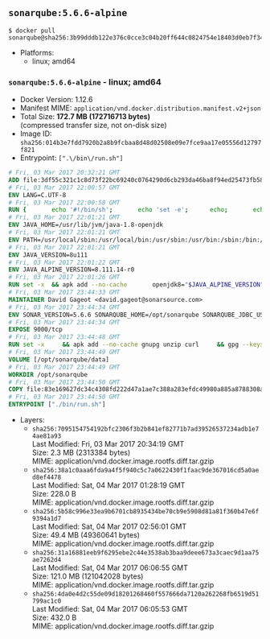 ## `sonarqube:5.6.6-alpine`

```console
$ docker pull sonarqube@sha256:3b99dddb122e376c0cce3c04b20ff644c0824754e18403d0eb7f347cf540d5b4
```

-	Platforms:
	-	linux; amd64

### `sonarqube:5.6.6-alpine` - linux; amd64

-	Docker Version: 1.12.6
-	Manifest MIME: `application/vnd.docker.distribution.manifest.v2+json`
-	Total Size: **172.7 MB (172716713 bytes)**  
	(compressed transfer size, not on-disk size)
-	Image ID: `sha256:014b3e7fdd7920b2a8b9fcbaa8d48d02508e09e7fce9aa17e05556d12797f821`
-	Entrypoint: `[".\/bin\/run.sh"]`

```dockerfile
# Fri, 03 Mar 2017 20:32:21 GMT
ADD file:3df55c321c1c8d73f22bc69240c0764290d6cb293da46ba8f94ed25473fb5853 in / 
# Fri, 03 Mar 2017 22:00:57 GMT
ENV LANG=C.UTF-8
# Fri, 03 Mar 2017 22:00:58 GMT
RUN { 		echo '#!/bin/sh'; 		echo 'set -e'; 		echo; 		echo 'dirname "$(dirname "$(readlink -f "$(which javac || which java)")")"'; 	} > /usr/local/bin/docker-java-home 	&& chmod +x /usr/local/bin/docker-java-home
# Fri, 03 Mar 2017 22:01:21 GMT
ENV JAVA_HOME=/usr/lib/jvm/java-1.8-openjdk
# Fri, 03 Mar 2017 22:01:21 GMT
ENV PATH=/usr/local/sbin:/usr/local/bin:/usr/sbin:/usr/bin:/sbin:/bin:/usr/lib/jvm/java-1.8-openjdk/jre/bin:/usr/lib/jvm/java-1.8-openjdk/bin
# Fri, 03 Mar 2017 22:01:21 GMT
ENV JAVA_VERSION=8u111
# Fri, 03 Mar 2017 22:01:22 GMT
ENV JAVA_ALPINE_VERSION=8.111.14-r0
# Fri, 03 Mar 2017 22:01:26 GMT
RUN set -x 	&& apk add --no-cache 		openjdk8="$JAVA_ALPINE_VERSION" 	&& [ "$JAVA_HOME" = "$(docker-java-home)" ]
# Fri, 03 Mar 2017 23:44:33 GMT
MAINTAINER David Gageot <david.gageot@sonarsource.com>
# Fri, 03 Mar 2017 23:44:34 GMT
ENV SONAR_VERSION=5.6.6 SONARQUBE_HOME=/opt/sonarqube SONARQUBE_JDBC_USERNAME=sonar SONARQUBE_JDBC_PASSWORD=sonar SONARQUBE_JDBC_URL=
# Fri, 03 Mar 2017 23:44:34 GMT
EXPOSE 9000/tcp
# Fri, 03 Mar 2017 23:44:48 GMT
RUN set -x     && apk add --no-cache gnupg unzip curl     && gpg --keyserver ha.pool.sks-keyservers.net --recv-keys F1182E81C792928921DBCAB4CFCA4A29D26468DE     && mkdir /opt     && cd /opt     && curl -o sonarqube.zip -fSL https://sonarsource.bintray.com/Distribution/sonarqube/sonarqube-$SONAR_VERSION.zip     && curl -o sonarqube.zip.asc -fSL https://sonarsource.bintray.com/Distribution/sonarqube/sonarqube-$SONAR_VERSION.zip.asc     && gpg --batch --verify sonarqube.zip.asc sonarqube.zip     && unzip sonarqube.zip     && mv sonarqube-$SONAR_VERSION sonarqube     && rm sonarqube.zip*     && rm -rf $SONARQUBE_HOME/bin/*
# Fri, 03 Mar 2017 23:44:49 GMT
VOLUME [/opt/sonarqube/data]
# Fri, 03 Mar 2017 23:44:49 GMT
WORKDIR /opt/sonarqube
# Fri, 03 Mar 2017 23:44:50 GMT
COPY file:83e169627dc34c4308fd222d47a1ae7c388a283efdc49980a885a8788308a052 in /opt/sonarqube/bin/ 
# Fri, 03 Mar 2017 23:44:50 GMT
ENTRYPOINT ["./bin/run.sh"]
```

-	Layers:
	-	`sha256:7095154754192bfc2306f3b2b841ef82771b7ad39526537234adb1e74ae81a93`  
		Last Modified: Fri, 03 Mar 2017 20:34:19 GMT  
		Size: 2.3 MB (2313384 bytes)  
		MIME: application/vnd.docker.image.rootfs.diff.tar.gzip
	-	`sha256:38a1c0aaa6fda9a4f5f940c5c7a0622430f1faac9de367016cd5a0aed8ef4478`  
		Last Modified: Sat, 04 Mar 2017 01:28:19 GMT  
		Size: 228.0 B  
		MIME: application/vnd.docker.image.rootfs.diff.tar.gzip
	-	`sha256:5b58c996e33ea9b6701cb8935434be70cb9e5908d81a81f360b47e6f9394a1d7`  
		Last Modified: Sat, 04 Mar 2017 02:56:01 GMT  
		Size: 49.4 MB (49360641 bytes)  
		MIME: application/vnd.docker.image.rootfs.diff.tar.gzip
	-	`sha256:31a16881eeb9f6295ebe2c44e3538ab3baa9deee673a3caec9d1aa75ae7262d4`  
		Last Modified: Sat, 04 Mar 2017 06:06:55 GMT  
		Size: 121.0 MB (121042028 bytes)  
		MIME: application/vnd.docker.image.rootfs.diff.tar.gzip
	-	`sha256:4da0e4d2c55de09d18201268460f557666da7120a262268fb6519d51799ac1c0`  
		Last Modified: Sat, 04 Mar 2017 06:05:53 GMT  
		Size: 432.0 B  
		MIME: application/vnd.docker.image.rootfs.diff.tar.gzip
